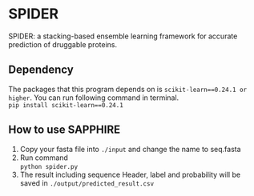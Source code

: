 # SPIDER
SPIDER: a stacking-based ensemble learning framework for accurate prediction of druggable proteins.

## Dependency
The packages that this program depends on is 
`scikit-learn==0.24.1 or higher`. You can run following command in terminal.<br>
`pip install scikit-learn==0.24.1`

## How to use SAPPHIRE
1. Copy your fasta file into `./input` and change the name to seq.fasta<br>
2. Run command<br>
`python spider.py`
3. The result including sequence Header, label and probability will be saved in `./output/predicted_result.csv`
